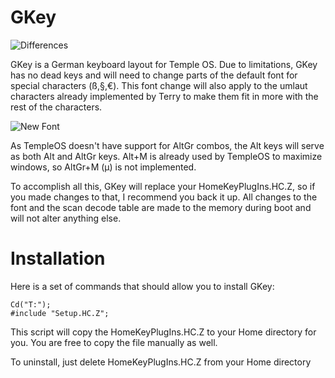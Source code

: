 # GKey

![Differences](https://raw.githubusercontent.com/Rion96/GKey/master/TOSKeyDevDone.png)

GKey is a German keyboard layout for Temple OS.
Due to limitations, GKey has no dead keys and will need to change parts of the default font for special characters (ß,§,€).
This font change will also apply to the umlaut characters already implemented by Terry to make them fit in more with the rest of the characters.

![New Font](https://raw.githubusercontent.com/Rion96/GKey/master/NewFont.png)

As TempleOS doesn't have support for AltGr combos, the Alt keys will serve as both Alt and AltGr keys.
Alt+M is already used by TempleOS to maximize windows, so AltGr+M (µ) is not implemented.

To accomplish all this, GKey will replace your HomeKeyPlugIns.HC.Z, so if you made changes to that, I recommend you back it up.
All changes to the font and the scan decode table are made to the memory during boot and will not alter anything else.

# Installation

Here is a set of commands that should allow you to install GKey:

    Cd("T:");
    #include "Setup.HC.Z";
    
This script will copy the HomeKeyPlugIns.HC.Z to your Home directory for you.
You are free to copy the file manually as well.

To uninstall, just delete HomeKeyPlugIns.HC.Z from your Home directory
